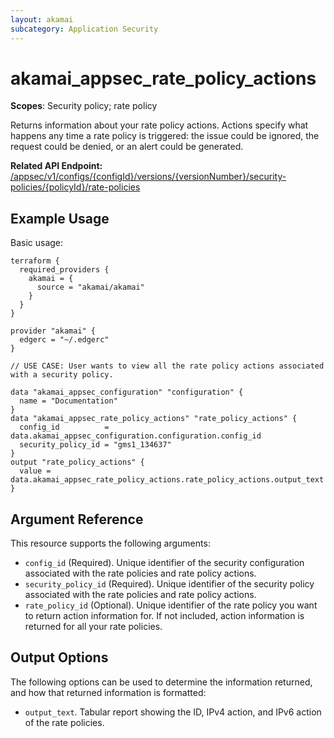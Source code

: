 ```yaml
---
layout: akamai
subcategory: Application Security
---
```


# akamai_appsec_rate_policy_actions

**Scopes**: Security policy; rate policy

Returns information about your rate policy actions. Actions specify what happens any time a rate policy is triggered: the issue could be ignored, the request could be denied, or an alert could be generated.

**Related API Endpoint:** [/appsec/v1/configs/{configId}/versions/{versionNumber}/security-policies/{policyId}/rate-policies](https://techdocs.akamai.com/application-security/reference/get-rate-policies-actions)

## Example Usage

Basic usage:

```
terraform {
  required_providers {
    akamai = {
      source = "akamai/akamai"
    }
  }
}

provider "akamai" {
  edgerc = "~/.edgerc"
}

// USE CASE: User wants to view all the rate policy actions associated with a security policy.

data "akamai_appsec_configuration" "configuration" {
  name = "Documentation"
}
data "akamai_appsec_rate_policy_actions" "rate_policy_actions" {
  config_id          = data.akamai_appsec_configuration.configuration.config_id
  security_policy_id = "gms1_134637"
}
output "rate_policy_actions" {
  value = data.akamai_appsec_rate_policy_actions.rate_policy_actions.output_text
}
```

## Argument Reference

This resource supports the following arguments:

- `config_id` (Required). Unique identifier of the security configuration associated with the rate policies and rate policy actions.
- `security_policy_id` (Required). Unique identifier of the security policy associated with the rate policies and rate policy actions.
- `rate_policy_id` (Optional). Unique identifier of the rate policy you want to return action information for. If not included, action information is returned for all your rate policies.

## Output Options

The following options can be used to determine the information returned, and how that returned information is formatted:

- `output_text`. Tabular report showing the ID, IPv4 action, and IPv6 action of the rate policies.